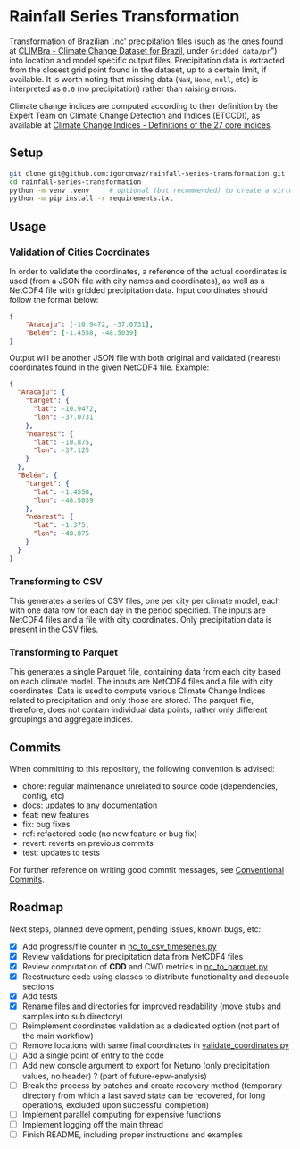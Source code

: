 # Rainfall Series Transformation

Transformation of Brazilian '.nc' precipitation files (such as the ones found at [CLIMBra - Climate Change Dataset for Brazil](https://www.scidb.cn/en/detail?dataSetId=609b7ff93f0d4d1a9ba6eb709027c6ad), under `Gridded data/pr`") into location and model specific output files. Precipitation data is extracted from the closest grid point found in the dataset, up to a certain limit, if available. It is worth noting that missing data (`NaN`, `None`, `null`, etc) is interpreted as `0.0` (no precipitation) rather than raising errors.

Climate change indices are computed according to their definition by the Expert Team on Climate Change Detection and Indices (ETCCDI), as available at [Climate Change Indices - Definitions of the 27 core indices](https://etccdi.pacificclimate.org/list_27_indices.shtml).

## Setup

```bash
git clone git@github.com:igorcmvaz/rainfall-series-transformation.git
cd rainfall-series-transformation
python -m venv .venv     # optional (but recommended) to create a virtual environment
python -m pip install -r requirements.txt
```

## Usage

### Validation of Cities Coordinates

In order to validate the coordinates, a reference of the actual coordinates is used (from a JSON file with city names and coordinates), as well as a NetCDF4 file with gridded precipitation data. Input coordinates should follow the format below:

```json
{
    "Aracaju": [-10.9472, -37.0731],
    "Belém": [-1.4558, -48.5039]
}
```

Output will be another JSON file with both original and validated (nearest) coordinates found in the given NetCDF4 file. Example:

```json
{
  "Aracaju": {
    "target": {
      "lat": -10.9472,
      "lon": -37.0731
    },
    "nearest": {
      "lat": -10.875,
      "lon": -37.125
    }
  },
  "Belém": {
    "target": {
      "lat": -1.4558,
      "lon": -48.5039
    },
    "nearest": {
      "lat": -1.375,
      "lon": -48.875
    }
  }
}
```

### Transforming to CSV
<!-- # TODO: improve instructions -->
This generates a series of CSV files, one per city per climate model, each with one data row for each day in the period specified. The inputs are NetCDF4 files and a file with city coordinates. Only precipitation data is present in the CSV files.

### Transforming to Parquet
<!-- # TODO: improve instructions -->
This generates a single Parquet file, containing data from each city based on each climate model. The inputs are NetCDF4 files and a file with city coordinates. Data is used to compute various Climate Change Indices related to precipitation and only those are stored. The parquet file, therefore, does not contain individual data points, rather only different groupings and aggregate indices.

## Commits

When committing to this repository, the following convention is advised:

* chore: regular maintenance unrelated to source code (dependencies, config, etc)
* docs: updates to any documentation
* feat: new features
* fix: bug fixes
* ref: refactored code (no new feature or bug fix)
* revert: reverts on previous commits
* test: updates to tests

For further reference on writing good commit messages, see [Conventional Commits](https://www.conventionalcommits.org).

## Roadmap

Next steps, planned development, pending issues, known bugs, etc:

* [x] Add progress/file counter in [nc_to_csv_timeseries.py](/src/nc_to_csv_timeseries.py)
* [x] Review validations for precipitation data from NetCDF4 files
* [x] Review computation of **CDD** and CWD metrics in [nc_to_parquet.py](/src/nc_to_parquet.py)
* [x] Reestructure code using classes to distribute functionality and decouple sections
* [x] Add tests
* [x] Rename files and directories for improved readability (move stubs and samples into sub directory)
* [ ] Reimplement coordinates validation as a dedicated option (not part of the main workflow)
* [ ] Remove locations with same final coordinates in [validate_coordinates.py](/src/validate_coordinates.py)
* [ ] Add a single point of entry to the code
* [ ] Add new console argument to export for Netuno (only precipitation values, no header) ? (part of future-epw-analysis)
* [ ] Break the process by batches and create recovery method (temporary directory from which a last saved state can be recovered, for long operations, excluded upon successful completion)
* [ ] Implement parallel computing for expensive functions
* [ ] Implement logging off the main thread
* [ ] Finish README, including proper instructions and examples
